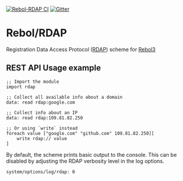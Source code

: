 [![Rebol-RDAP CI](https://github.com/Oldes/Rebol-RDAP/actions/workflows/main.yml/badge.svg)](https://github.com/Oldes/Rebol-RDAP/actions/workflows/main.yml)
[![Gitter](https://badges.gitter.im/rebol3/community.svg)](https://app.gitter.im/#/room/#Rebol3:gitter.im)

# Rebol/RDAP

Registration Data Access Protocol ([RDAP](https://about.rdap.org/)) scheme for [Rebol3](https://github.com/Oldes/Rebol3)


## REST API Usage example

```rebol
;; Import the module
import rdap

;; Collect all available info about a domain
data: read rdap:google.com

;; Collect info about an IP
data: read rdap:109.81.82.250

;; Or using `write` instead
foreach value ["google.com" "github.com" 109.81.82.250][
	write rdap:// value
]
```

By default, the scheme prints basic output to the console. This can be disabled by adjusting the RDAP verbosity level in the log options.
```rebol
system/options/log/rdap: 0
```
